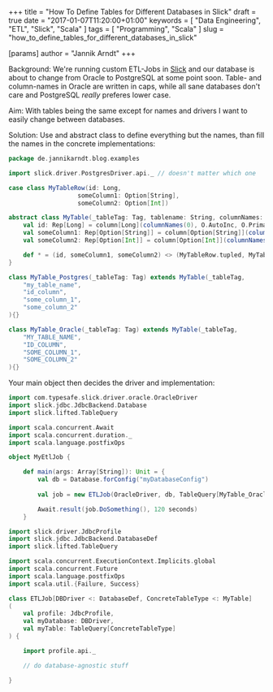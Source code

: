 +++
title = "How To Define Tables for Different Databases in Slick"
draft = true
date = "2017-01-07T11:20:00+01:00"
keywords = [ "Data Engineering", "ETL", "Slick", "Scala" ]
tags = [ "Programming", "Scala" ]
slug = "how_to_define_tables_for_different_databases_in_slick"

[params]
  author = "Jannik Arndt"
+++

Background: We're running custom ETL-Jobs in [Slick](http://slick.lightbend.com/) and our database is about to change from Oracle to PostgreSQL at some point soon. Table- and column-names in Oracle are written in caps, while all sane databases don't care and PostgreSQL _really_ preferes lower case.

Aim: With tables being the same except for names and drivers I want to easily change between databases.

Solution: Use and abstract class to define everything but the names, than fill the names in the concrete implementations:

```scala
package de.jannikarndt.blog.examples

import slick.driver.PostgresDriver.api._ // doesn't matter which one

case class MyTableRow(id: Long,
                   someColumn1: Option[String],
                   someColumn2: Option[Int])

abstract class MyTable(_tableTag: Tag, tablename: String, columnNames: String*) extends Table[MyTableRow](_tableTag, tablename) {
    val id: Rep[Long] = column[Long](columnNames(0), O.AutoInc, O.PrimaryKey)
    val someColumn1: Rep[Option[String]] = column[Option[String]](columnNames(1))
    val someColumn2: Rep[Option[Int]] = column[Option[Int]](columnNames(3))

    def * = (id, someColumn1, someColumn2) <> (MyTableRow.tupled, MyTableRow.unapply)
}

class MyTable_Postgres(_tableTag: Tag) extends MyTable(_tableTag,
    "my_table_name",
    "id_column",
    "some_column_1",
    "some_column_2"
){}

class MyTable_Oracle(_tableTag: Tag) extends MyTable(_tableTag,
    "MY_TABLE_NAME",
    "ID_COLUMN",
    "SOME_COLUMN_1",
    "SOME_COLUMN_2"
){}
```

Your main object then decides the driver and implementation:

```scala
import com.typesafe.slick.driver.oracle.OracleDriver
import slick.jdbc.JdbcBackend.Database
import slick.lifted.TableQuery

import scala.concurrent.Await
import scala.concurrent.duration._
import scala.language.postfixOps

object MyEtlJob {

    def main(args: Array[String]): Unit = {
        val db = Database.forConfig("myDatabaseConfig")
             
        val job = new ETLJob(OracleDriver, db, TableQuery[MyTable_Oracle])

        Await.result(job.DoSomething(), 120 seconds)
    }
```

```scala
import slick.driver.JdbcProfile
import slick.jdbc.JdbcBackend.DatabaseDef
import slick.lifted.TableQuery

import scala.concurrent.ExecutionContext.Implicits.global
import scala.concurrent.Future
import scala.language.postfixOps
import scala.util.{Failure, Success}

class ETLJob[DBDriver <: DatabaseDef, ConcreteTableType <: MyTable]
(
    val profile: JdbcProfile,
    val myDatabase: DBDriver,
    val myTable: TableQuery[ConcreteTableType]
) {

    import profile.api._

    // do database-agnostic stuff

}
```